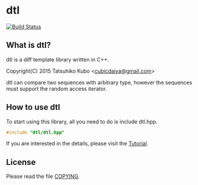 # dtl

[![Build Status](https://travis-ci.org/cubicdaiya/dtl.png?branch=master)](https://travis-ci.org/cubicdaiya/dtl)

## What is dtl?

dtl is a diff template library written in C++.

Copyright(C) 2015 Tatsuhiko Kubo <<cubicdaiya@gmail.com>>

dtl can compare two sequences with arbitrary type, however the sequences must support the random access iterator.

## How to use dtl

To start using this library, all you need to do is include dtl.hpp.

```c++
#include "dtl/dtl.hpp"
```

If you are interested in the details, please visit the [Tutorial](https://github.com/cubicdaiya/dtl/wiki/Tutorial).

## License

Please read the file [COPYING](https://github.com/cubicdaiya/dtl/blob/master/COPYING).
